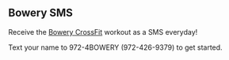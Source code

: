 ## Bowery SMS

Receive the [Bowery CrossFit](http://www.bowerycrossfit.com) workout as a SMS everyday!

Text your name to 972-4BOWERY (972-426-9379) to get started.
